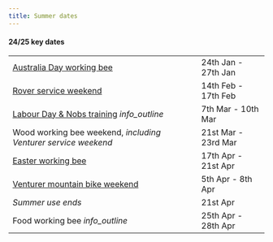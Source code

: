 ```yaml
---
title: Summer dates
---
```

<div class='dates-container__winter'>
  <h4>24/25 key dates</h4>
  <div>
    <table class='dates'>
      <!--<tr><td><i>Closed</i></td><td><i>Winter season until Melbourne Cup Day</i></td></tr>-->
      <tr><td><a href='https://www.trybooking.com/events/landing/1294814'>Australia Day working bee</a></td><td>24th Jan - 27th Jan</td></tr>
      <tr><td><a href='https://www.trybooking.com/CXSKO'>Rover service weekend</a></td><td>14th Feb - 17th Feb</td></tr>
      <tr><td><a href='https://www.trybooking.com/CVRKQ'>Labour Day & Nobs training</a> <i class='material-icons' title='Nobs training: Learning how to run and use the Chalet as a leader.<br><b>Note: no external bookings are available this weekend.</b>'>info_outline</i></td><td>7th Mar - 10th Mar</td></tr>
      <!--<tr><td>Special Rover event</td><td>15 Apr - 18 Apr</td></tr>-->
      <tr><td>Wood working bee weekend, <i>including Venturer service weekend</i></td><td>21st Mar - 23rd Mar</td></tr>
      <tr><td><a href='https://www.trybooking.com/CVRKS'>Easter working bee</a></td><td>17th Apr - 21st Apr</td></tr>
      <tr><td><a href="/visiting/visiting-in-summer/#venturer-mountain-bike-weekend">Venturer mountain bike weekend</a></td><td>5th Apr - 8th Apr</td></tr>
      <tr><td><i>Summer use ends</i></td><td>21st Apr</td></tr>
      <tr><td>Food working bee <i class='material-icons' title='Not currently taking bookings - expressions of interest will open before the date.'>info_outline</i></td><td>25th Apr - 28th Apr</td></tr>
    </table>
  </div>
</div>
